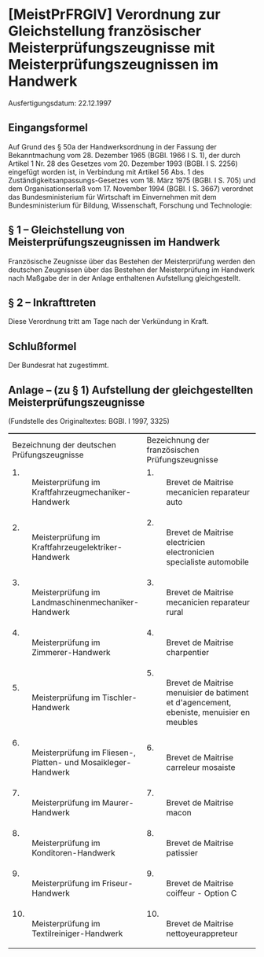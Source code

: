 # [MeistPrFRGlV] Verordnung zur Gleichstellung französischer Meisterprüfungszeugnisse mit Meisterprüfungszeugnissen im Handwerk

Ausfertigungsdatum: 22.12.1997

 

## Eingangsformel

Auf Grund des § 50a der Handwerksordnung in der Fassung der Bekanntmachung vom 28. Dezember 1965 (BGBl. 1966 I S. 1), der durch Artikel 1 Nr. 28 des Gesetzes vom 20. Dezember 1993 (BGBl. I S. 2256) eingefügt worden ist, in Verbindung mit Artikel 56 Abs. 1 des Zuständigkeitsanpassungs-Gesetzes vom 18. März 1975 (BGBl. I S. 705) und dem Organisationserlaß vom 17. November 1994 (BGBl. I S. 3667) verordnet das Bundesministerium für Wirtschaft im Einvernehmen mit dem Bundesministerium für Bildung, Wissenschaft, Forschung und Technologie:


## § 1 – Gleichstellung von Meisterprüfungszeugnissen im Handwerk

Französische Zeugnisse über das Bestehen der Meisterprüfung werden den deutschen Zeugnissen über das Bestehen der Meisterprüfung im Handwerk nach Maßgabe der in der Anlage enthaltenen Aufstellung gleichgestellt.


## § 2 – Inkrafttreten

Diese Verordnung tritt am Tage nach der Verkündung in Kraft.


## Schlußformel

Der Bundesrat hat zugestimmt.


## Anlage – (zu § 1)  Aufstellung der gleichgestellten Meisterprüfungszeugnisse

(Fundstelle des Originaltextes: BGBl. I 1997, 3325)

  

<table style="border-collapse: collapse;border-top: 0.5pt solid ; "><colgroup><col style="width: 50%" /><col style="width: 50%" /></colgroup><tbody><tr class="odd"><td>Bezeichnung der deutschen Prüfungszeugnisse</td><td>Bezeichnung der französischen Prüfungszeugnisse</td></tr><tr class="even"><td><dl><dt>1.</dt><dd>Meisterprüfung im Kraftfahrzeugmechaniker-Handwerk</dd></dl></td><td><dl><dt>1.</dt><dd>Brevet de Maitrise mecanicien reparateur auto</dd></dl></td></tr><tr class="odd"><td><dl><dt>2.</dt><dd>Meisterprüfung im Kraftfahrzeugelektriker-Handwerk</dd></dl></td><td><dl><dt>2.</dt><dd>Brevet de Maitrise electricien electronicien specialiste automobile</dd></dl></td></tr><tr class="even"><td><dl><dt>3.</dt><dd>Meisterprüfung im Landmaschinenmechaniker-Handwerk</dd></dl></td><td><dl><dt>3.</dt><dd>Brevet de Maitrise mecanicien reparateur rural</dd></dl></td></tr><tr class="odd"><td><dl><dt>4.</dt><dd>Meisterprüfung im Zimmerer-Handwerk</dd></dl></td><td><dl><dt>4.</dt><dd>Brevet de Maitrise charpentier</dd></dl></td></tr><tr class="even"><td><dl><dt>5.</dt><dd>Meisterprüfung im Tischler-Handwerk</dd></dl></td><td><dl><dt>5.</dt><dd>Brevet de Maitrise menuisier de batiment et d'agencement, ebeniste, menuisier en meubles</dd></dl></td></tr><tr class="odd"><td><dl><dt>6.</dt><dd>Meisterprüfung im Fliesen-, Platten- und Mosaikleger-Handwerk</dd></dl></td><td><dl><dt>6.</dt><dd>Brevet de Maitrise carreleur mosaiste</dd></dl></td></tr><tr class="even"><td><dl><dt>7.</dt><dd>Meisterprüfung im Maurer-Handwerk</dd></dl></td><td><dl><dt>7.</dt><dd>Brevet de Maitrise macon</dd></dl></td></tr><tr class="odd"><td><dl><dt>8.</dt><dd>Meisterprüfung im Konditoren-Handwerk</dd></dl></td><td><dl><dt>8.</dt><dd>Brevet de Maitrise patissier</dd></dl></td></tr><tr class="even"><td><dl><dt>9.</dt><dd>Meisterprüfung im Friseur-Handwerk</dd></dl></td><td><dl><dt>9.</dt><dd>Brevet de Maitrise coiffeur - Option C</dd></dl></td></tr><tr class="odd"><td><dl><dt>10.</dt><dd>Meisterprüfung im Textilreiniger-Handwerk</dd></dl></td><td><dl><dt>10.</dt><dd>Brevet de Maitrise nettoyeurappreteur</dd></dl></td></tr></tbody></table>
